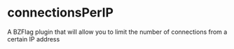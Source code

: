 connectionsPerIP
================

A BZFlag plugin that will allow you to limit the number of connections from a certain IP address

